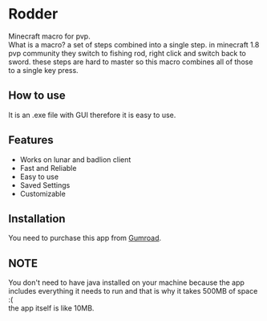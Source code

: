 # Rodder
Minecraft macro for pvp.  
What is a macro? a set of steps combined into a single step. in minecraft 1.8 pvp community they switch to fishing rod, right click and switch back to sword. these steps are hard to master so this macro combines all of those to a single key press.

## How to use
It is an .exe file with GUI therefore it is easy to use.

## Features
* Works on lunar and badlion client
* Fast and Reliable
* Easy to use
* Saved Settings
* Customizable

## Installation
You need to purchase this app from [Gumroad](https://rand09.gumroad.com/l/Rodder).

## NOTE
You don't need to have java installed on your machine because the app includes everything it needs to run and that is why it takes 500MB of space :(  
the app itself is like 10MB.
